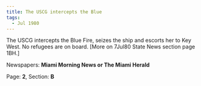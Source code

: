 ```yaml
---  
title: The USCG intercepts the Blue  
tags:  
  - Jul 1980  
---  
```

  
The USCG intercepts the Blue Fire, seizes the ship and escorts her to Key West. No refugees are on board. [More on 7Jul80 State News section page 1BH.]  
  
Newspapers: **Miami Morning News or The Miami Herald**  
  
Page: **2**, Section: **B** 
